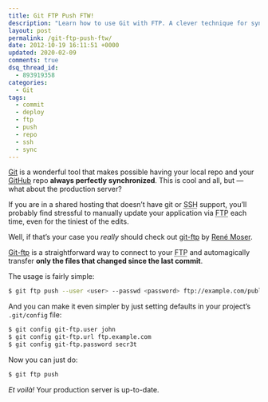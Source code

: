 ```yaml
---
title: Git FTP Push FTW!
description: "Learn how to use Git with FTP. A clever technique for synchronizing your local repo with your production repo."
layout: post
permalink: /git-ftp-push-ftw/
date: 2012-10-19 16:11:51 +0000
updated: 2020-02-09
comments: true
dsq_thread_id:
  - 893919358
categories:
  - Git
tags:
  - commit
  - deploy
  - ftp
  - push
  - repo
  - ssh
  - sync
---
```


<p>
  <a href="http://git-scm.com/" title="Git official website" target="_blank">Git</a> is a wonderful tool that makes possible having your local repo and your <a href="https://github.com/" title="GitHub" target="_blank" rel="external nofollow">GitHub</a> repo <strong>always perfectly synchronized</strong>. This is cool and all, but — what about the production server?
</p>

<p>
  If you are in a shared hosting that doesn&#8217;t have git or <abbr title="Secure Shell">SSH</abbr> support, you&#8217;ll probably find stressful to manually update your application via <abbr title="File Transfer Protocol">FTP</abbr> each time, even for the tiniest of the edits.
</p>

<p>
  Well, if that&#8217;s your case you <em>really</em> should check out <a href="https://github.com/git-ftp/git-ftp" title="git-ftp on GitHub" target="_blank" rel="external nofollow">git-ftp</a> by <a href="https://github.com/resmo" title="René Moser's profile on GitHub" target="_blank" rel="external nofollow">René Moser</a>.
</p>

<p>
  <a href="https://github.com/git-ftp/git-ftp" title="git-ftp on GitHub" target="_blank" rel="external nofollow">Git-ftp</a> is a straightforward way to connect to your <abbr title="File Transfer Protocol">FTP</abbr> and automagically transfer <strong>only the files that changed since the last commit</strong>.
</p>

<p>
  The usage is fairly simple:
</p>

``` bash
$ git ftp push --user <user> --passwd <password> ftp://example.com/public
```

<p>
  And you can make it even simpler by just setting defaults in your project&#8217;s <code>.git/config</code> file:
</p>

``` bash
$ git config git-ftp.user john
$ git config git-ftp.url ftp.example.com
$ git config git-ftp.password secr3t
```

<p>
  Now you can just do:
</p>

``` bash
$ git ftp push
```

<p>
  <em>Et voilà!</em> Your production server is up-to-date.
</p>

